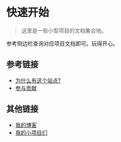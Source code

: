 # 快速开始

> 这里是一些小型项目的文档集合地。

参考侧边栏查询对应项目文档即可。玩得开心。

## 参考链接

- [为什么有这个站点?](/guide/why)
- [参与贡献](/guide/contribution)

## 其他链接

- [我的博客](https://www.yunyoujun.cn)
- [我的小项目们](https://www.yunyoujun.cn/projects/)
